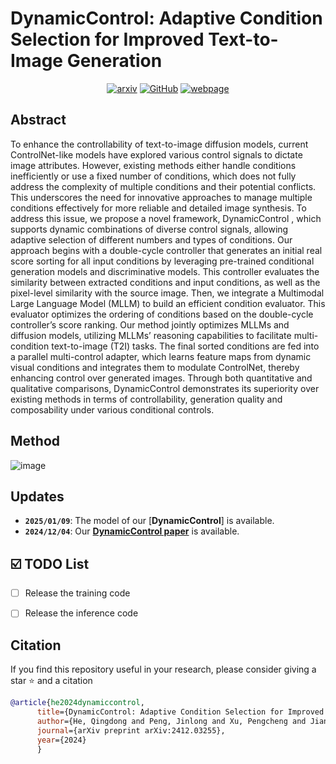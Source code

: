 # DynamicControl: Adaptive Condition Selection for Improved Text-to-Image Generation

<div style="display: flex; justify-content: center; align-items: center;">
  <a href="https://arxiv.org/abs/2412.03255" style="margin: 0 2px;">
    <img src='https://img.shields.io/badge/arXiv-2411.10499-red?style=flat&logo=arXiv&logoColor=red' alt='arxiv'>
  </a>
  <a href="https://github.com/hithqd/DynamicControl" style="margin: 0 2px;">
    <img src='https://img.shields.io/badge/GitHub-Repo-blue?style=flat&logo=GitHub' alt='GitHub'>
  </a>
  <a href='https://hithqd.github.io/projects/Dynamiccontrol/' style="margin: 0 2px;">
    <img src='https://img.shields.io/badge/Webpage-Project-silver?style=flat&logo=&logoColor=orange' alt='webpage'>
  </a>
</div>

## Abstract
To enhance the controllability of text-to-image diffusion models, current ControlNet-like models have explored various control signals to dictate image attributes. However, existing methods either handle conditions inefficiently or use a fixed number of conditions, which does not fully address the complexity of multiple conditions and their potential conflicts. This underscores the need for innovative approaches to manage multiple conditions effectively for more reliable and detailed image synthesis. To address this issue, we propose a novel framework, DynamicControl , which supports dynamic combinations of diverse control signals, allowing adaptive selection of different numbers and types of conditions. Our approach begins with a double-cycle controller that generates an initial real score sorting for all input conditions by leveraging pre-trained conditional generation models and discriminative models. This controller evaluates the similarity between extracted conditions and input conditions, as well as the pixel-level similarity with the source image. Then, we integrate a Multimodal Large Language Model (MLLM) to build an efficient condition evaluator. This evaluator optimizes the ordering of conditions based on the double-cycle controller’s score ranking. Our method jointly optimizes MLLMs and diffusion models, utilizing MLLMs’ reasoning capabilities to facilitate multi-condition text-to-image (T2I) tasks. The final sorted conditions are fed into a parallel multi-control adapter, which learns feature maps from dynamic visual conditions and integrates them to modulate ControlNet, thereby enhancing control over generated images. Through both quantitative and qualitative comparisons, DynamicControl demonstrates its superiority over existing methods in terms of controllability, generation quality and composability under various conditional controls.

## Method
![image](../main/assets/framework.png) 

## Updates
- **`2025/01/09`**: The model of our [**DynamicControl**] is available.
- **`2024/12/04`**: Our [**DynamicControl paper**](https://arxiv.org/abs/2412.03255) is available.


## :ballot_box_with_check: TODO List
- [ ] Release the training code
- [ ] Release the inference code



  

## Citation

If you find this repository useful in your research, please consider giving a star ⭐ and a citation
```bibtex
@article{he2024dynamiccontrol,
      title={DynamicControl: Adaptive Condition Selection for Improved Text-to-Image Generation},
      author={He, Qingdong and Peng, Jinlong and Xu, Pengcheng and Jiang, Boyuan and Hu, Xiaobin and Luo, Donghao and Liu, Yong and Wang, Yabiao and Wang, Chengjie and Li, Xiangtai and Zhang, Jiangning},
      journal={arXiv preprint arXiv:2412.03255},
      year={2024}
      }
